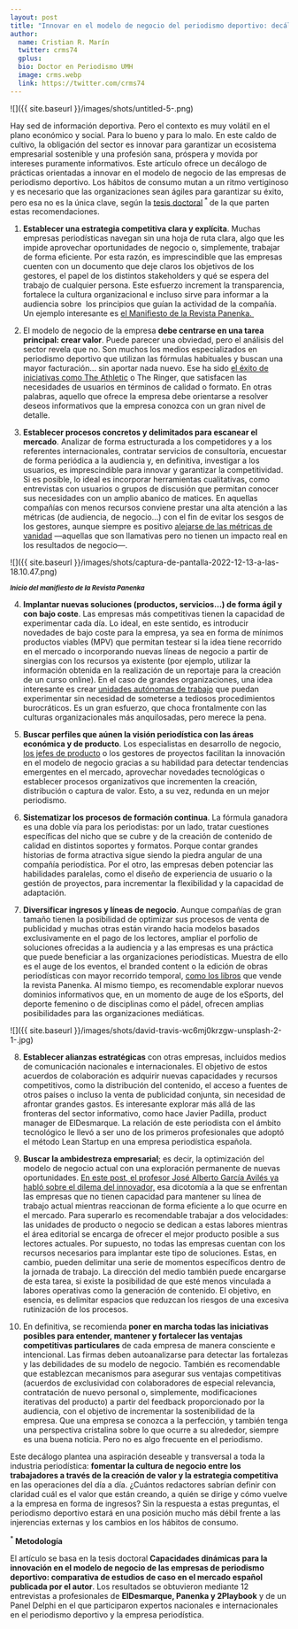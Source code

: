 ```yaml
---
layout: post
title: "Innovar en el modelo de negocio del periodismo deportivo: decálogo para mejorar el rendimiento de las empresas"
author:
  name: Cristian R. Marín
  twitter: crms74
  gplus:
  bio: Doctor en Periodismo UMH
  image: crms.webp
  link: https://twitter.com/crms74
---
```

![]({{ site.baseurl }}/images/shots/untitled-5-.png)

Hay sed de información deportiva. Pero el contexto es muy volátil en el plano económico y social. Para lo bueno y para lo malo. En este caldo de cultivo, la obligación del sector es innovar para garantizar un ecosistema empresarial sostenible y una profesión sana, próspera y movida por intereses puramente informativos. Este artículo ofrece un decálogo de prácticas orientadas a innovar en el modelo de negocio de las empresas de periodismo deportivo. Los hábitos de consumo mutan a un ritmo vertiginoso y es necesario que las organizaciones sean ágiles para garantizar su éxito, pero esa no es la única clave, según la [tesis doctoral](#item1)<sup> * </sup> de la que parten estas recomendaciones.

1) **Establecer una estrategia competitiva clara y explícita**. Muchas empresas periodísticas navegan sin una hoja de ruta clara, algo que les impide aprovechar oportunidades de negocio o, simplemente, trabajar de forma eficiente. Por esta razón, es imprescindible que las empresas cuenten con un documento que deje claros los objetivos de los gestores, el papel de los distintos stakeholders y qué se espera del trabajo de cualquier persona. Este esfuerzo increment la transparencia,  fortalece la cultura organizacional e incluso sirve para informar a la audiencia sobre  los principios que guían la actividad de la compañía. Un ejemplo interesante es [el Manifiesto de la Revista Panenka. ](https://www.panenka.org/manifiesto/)

2) El modelo de negocio de la empresa **debe centrarse en una tarea principal: crear valor**. Puede parecer una obviedad, pero el análisis del sector revela que no. Son muchos los medios especializados en periodismo deportivo que utilizan las fórmulas habituales y buscan una mayor facturación… sin aportar nada nuevo. Ese ha sido [el éxito de iniciativas como The Athletic](https://www.nytimes.com/2022/01/06/business/new-york-times-the-athletic.html) o The Ringer, que satisfacen las necesidades de usuarios en términos de calidad o formato. En otras palabras, aquello que ofrece la empresa debe orientarse a resolver deseos informativos que la empresa conozca con un gran nivel de detalle.

3) **Establecer procesos concretos y delimitados para escanear el mercado**. Analizar de forma estructurada a los competidores y a los referentes internacionales, contratar servicios de consultoría, encuestar de forma periódica a la audiencia y, en definitiva, investigar a los usuarios, es imprescindible para innovar y garantizar la competitividad. Si es posible, lo ideal es incorporar herramientas cualitativas, como entrevistas con usuarios o grupos de discusión que permitan conocer sus necesidades con un amplio abanico de matices. En aquellas compañías con menos recursos conviene prestar una alta atención a las métricas (de audiencia, de negocio…) con el fin de evitar los sesgos de los gestores, aunque siempre es positivo [alejarse de las métricas de vanidad](https://www.productplan.com/glossary/vanity-metrics/#:~:text=What%20Are%20Vanity%20Metrics%3F,views%20on%20a%20promotional%20video) ―aquellas que son llamativas pero no tienen un impacto real en los resultados de negocio―.

![]({{ site.baseurl }}/images/shots/captura-de-pantalla-2022-12-13-a-las-18.10.47.png)

<sup>***Inicio del manifiesto de la Revista Panenka***

4) **Implantar nuevas soluciones (productos, servicios…) de forma ágil y con bajo coste**. Las empresas más competitivas tienen la capacidad de experimentar cada día. Lo ideal, en este sentido, es introducir novedades de bajo coste para la empresa, ya sea en forma de mínimos productos viables (MPV) que permitan testear si la idea tiene recorrido en el mercado o incorporando nuevas líneas de negocio a partir de sinergias con los recursos ya existente (por ejemplo, utilizar la información obtenida en la realización de un reportaje para la creación de un curso online). En el caso de grandes organizaciones, una idea interesante es crear [unidades autónomas de trabajo](https://repositorio.consejodecomunicacion.gob.ec/bitstream/CONSEJO_REP/2629/1/The%20role%20of%20innovation.pdf) que puedan experimentar sin necesidad de someterse a tediosos procedimientos burocráticos. Es un gran esfuerzo, que choca frontalmente con las culturas organizacionales más anquilosadas, pero merece la pena.

5) **Buscar perfiles que aúnen la visión periodística con las áreas económica y de producto**. Los especialistas en desarrollo de negocio, [los jefes de producto](https://www.reportaro.com/puede-un-periodista-ser-jefe-de-producto-transformando-el-reto-en-una-oportunidad-laboral/) o los gestores de proyectos facilitan la innovación en el modelo de negocio gracias a su habilidad para detectar tendencias emergentes en el mercado, aprovechar novedades tecnológicas o establecer procesos organizativos que incrementen la creación, distribución o captura de valor. Esto, a su vez, redunda en un mejor periodismo. 

6) **Sistematizar los procesos de formación continua**. La fórmula ganadora es una doble vía para los periodistas: por un lado, tratar cuestiones específicas del nicho que se cubre y de la creación de contenido de calidad en distintos soportes y formatos. Porque contar grandes historias de forma atractiva sigue siendo la piedra angular de una compañía periodística. Por el otro, las empresas deben potenciar las habilidades paralelas, como el diseño de experiencia de usuario o la gestión de proyectos, para incrementar la flexibilidad y la capacidad de adaptación.

7) **Diversificar ingresos y líneas de negocio**. Aunque compañías de gran tamaño tienen la posibilidad de optimizar sus procesos de venta de publicidad y muchas otras están virando hacia modelos basados exclusivamente en el pago de los lectores, ampliar el porfolio de soluciones ofrecidas a la audiencia y a las empresas es una práctica que puede beneficiar a las organizaciones periodísticas.
Muestra de ello es el auge de los eventos, el branded content o la edición de obras periodísticas con mayor recorrido temporal, [como los libros](https://tienda.panenka.org/es/libros) que vende la revista Panenka. Al mismo tiempo, es recomendable explorar nuevos dominios informativos que, en un momento de auge de los eSports, del deporte femenino o de disciplinas como el pádel, ofrecen amplias posibilidades para las organizaciones mediáticas. 

![]({{ site.baseurl }}/images/shots/david-travis-wc6mj0krzgw-unsplash-2-1-.jpg)

8) **Establecer alianzas estratégicas** con otras empresas, incluidos medios de comunicación nacionales e internacionales. El objetivo de estos acuerdos de colaboración es adquirir nuevas capacidades y recursos competitivos, como la distribución del contenido, el acceso a fuentes de otros países o incluso la venta de publicidad conjunta, sin necesidad de afrontar grandes gastos. Es interesante explorar más allá de las fronteras del sector informativo, como hace Javier Padilla, product manager de ElDesmarque. La relación de este periodista con el ámbito tecnológico le llevó a ser uno de los primeros profesionales que adoptó el método Lean Startup en una empresa periodística española.

9) **Buscar la ambidestreza empresarial**; es decir, la optimización del modelo de negocio actual con una exploración permanente de nuevas oportunidades. [En este post, el profesor José Alberto García Avilés ya habló sobre el dilema del innovador,](https://mip.umh.es/blog/2020/05/25/la-disrupci%C3%B3n-en-los-medios-de-comunicaci%C3%B3n-recordando-a-clayton-christensen/) esa dicotomía a la que se enfrentan las empresas que no tienen capacidad para mantener su línea de trabajo actual mientras reaccionan de forma eficiente a lo que ocurre en el mercado. Para superarlo es recomendable trabajar a dos velocidades: las unidades de producto o negocio se dedican a estas labores mientras el área editorial se encarga de ofrecer el mejor producto posible a sus lectores actuales. Por supuesto, no todas las empresas cuentan con los recursos necesarios para implantar este tipo de soluciones. Estas, en cambio, pueden delimitar una serie de momentos específicos dentro de la jornada de trabajo. La dirección del medio también puede encargarse de esta tarea, si existe la posibilidad de que esté menos vinculada a labores operativas como la generación de contenido. El objetivo, en esencia, es delimitar espacios que reduzcan los riesgos de una excesiva rutinización de los procesos.

10) En definitiva, se recomienda **poner en marcha todas las iniciativas posibles para entender, mantener y fortalecer las ventajas competitivas particulares** de cada empresa de manera consciente e intencional. Las firmas deben autoanalizarse para detectar las fortalezas y las debilidades de su modelo de negocio. También es recomendable que establezcan mecanismos para asegurar sus ventajas competitivas (acuerdos de exclusividad con colaboradores de especial relevancia, contratación de nuevo personal o, simplemente, modificaciones iterativas del producto) a partir del feedback proporcionado por la audiencia, con el objetivo de incrementar la sostenibilidad de la empresa. Que una empresa se conozca a la perfección, y también tenga una perspectiva cristalina sobre lo que ocurre a su alrededor, siempre es una buena noticia. Pero no es algo frecuente en el periodismo. 

Este decálogo plantea una aspiración deseable y transversal a toda la industria periodística: **fomentar la cultura de negocio entre los trabajadores a través de la creación de valor y la estrategia competitiva** en las operaciones del día a día. ¿Cuántos redactores sabrían definir con claridad cuál es el valor que están creando, a quién se dirige y cómo vuelve a la empresa en forma de ingresos? Sin la respuesta a estas preguntas, el periodismo deportivo estará en una posición mucho más débil frente a las injerencias externas y los cambios en los hábitos de consumo. 

<sup> * </sup>**Metodología**<a name="item1"></a>

El artículo se basa en la tesis doctoral **Capacidades dinámicas para la innovación en el modelo de negocio de las empresas de periodismo deportivo: comparativa de estudios de caso en el mercado español publicada por el autor**. Los resultados se obtuvieron mediante 12 entrevistas a profesionales de **ElDesmarque, Panenka y 2Playbook** y de un Panel Delphi en el que participaron expertos nacionales e internacionales en el periodismo deportivo y la empresa periodística.